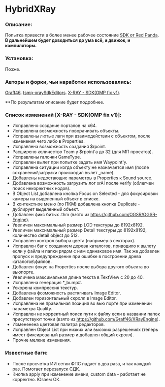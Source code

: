 # HybridXRay

### Описание:
Попытка привести в более менее рабочее состояние [SDK от Red Panda](https://github.com/RedPandaProjects/XRayEngine).  
**В дальнейшем будет доводиться до ума всё, и движок, и компиляторы.**

### Установка:
Позже.

### Авторы и форки, чьи наработки использовались:

[Graff46](https://github.com/Graff46/XRayEngine).
[tsmp-xraySdkEditors](https://github.com/tsmp/xraySdkEditors).
[X-RAY - SDK(OMP fix v1)](https://github.com/xray-omp/omp-sdk).


**По результатам описание будет подробнее.


### Список изменений [X-RAY - SDK(OMP fix v1)]:
- Исправлено создание порталов на х64.
- Исправлена возможность поворачивать объекты.
- Исправлены лютые лаги при взаимодействии с объектом, после изменения чего либо в Properties.
- Исправлена возможность создания $rpoint.
- Расширено количество Team у $rpoint'a до 32 (для МП проектов).
- Исправлены галочки GameType.
- Исправлен вылет при попытке задать имя Waypoint'у.
- Исправлена ситуации когда объекту не назначается имя (после сохранения\загрузки происходил вылет _name).
- Добавлены недостающие параметры в Properties к Sound source.
- Добавлена возможность загрузить лог xrAI после verify (облегчен поиск некоректных нодов).
- В Object List добавлена кнопка Focus on Selected - для фокусировки камеры на выделенный объект в списке.
- В контекстное меню (по ПКМ) добавлена кнопка Duplicate - дублирует выделенный объект.
- Добавлен фикс битых .thm (взято из https://github.com/OGSR/OGSR-Engine).
- Увеличен максимальный размер LOD текстуры до 8192х8192.
- Увеличен максимальный размер Detail текстуры до 8192х8192, количество detail object до 512.
- Исправлен контрол выбора цвета (например в секторах).
- Исправлен баг с созданием дерева каталогов, приводило к вылету если у файла и папки рядом с ним одинаковое имя. Так же добавлен пропуск и предупреждение при ошибке в построении древа каталогов\файлов.
- Добавлен фокус на Properties после выбора другого объекта во вьюпорте.
- Увеличена максимальная длина текста в TextView с 20 до 40.
- Исправлена генерация *_bump#.
- Ускорена компрессия текстур.
- Добавлена фозможность растягивать Image Editor.
- Добавлен горизонтальный скролл в Image Editor.
- Исправлена не правильная позиция во вью порте при изменении параметра Quality.
- Исправлен не корректный поиск пути к файлу если в названии папок присутствуют точки (взято из https://github.com/Graff46/XRayEngine).
- Измененена цветовая палитра редакторов.
- Исправлен Object List при низких или высоких разрешениях (теперь имеет фиксированый размер и добавлен общий скролл).
- Прочие мелкие изменения.

### Известные баги:
- После просчетка ИИ сетки ФПС падает в два раза, и так каждый раз. Помогает перезапуск СДК.
- Кнопка apply при изменение имени, custom data - работает не корректно. Юзаем ОК.
